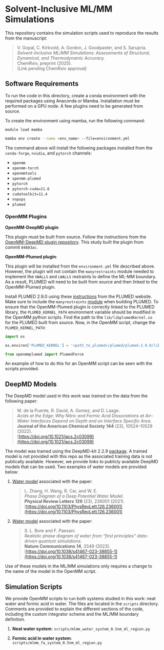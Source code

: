# Solvent-Inclusive ML/MM Simulations

This repository contains the simulation scripts used to reproduce the results from the manuscript:

> V. Gopal, C. Kirkvold, A. Gordon, J. Goodpaster, and S. Sarupria.  
*Solvent-Inclusive ML/MM Simulations: Assessments of Structural, Dynamical, and Thermodynamic Accuracy.*  
ChemRxiv, preprint (2025).  
[Link pending ChemRxiv approval]

## Software Requirements

To run the code in this directory, create a conda environment with the required packages using Anaconda or Mamba. Installation must be performed on a GPU node. A few plugins need to be generated from source.

To create the environment using mamba, run the following command:

```bash
module load mamba

mamba env create --name <env_name> --file=environment.yml
```

The command above will install the following packages installed from the `conda-forge`, `nvidia`, and `pytorch` channels:

- `openmm`
- `openmm-torch`
- `openmmtools`
- `openmm-plumed`
- `pytorch`
- `pytorch-cuda=11.6`
- `cudatoolkit=11.4`
- `nnpops`
- `plumed`

### OpenMM Plugins

**OpenMM-DeepMD plugin**:

This plugin must be built from source. Follow the instructions from the [OpenMM-DeepMD plugin repository](https://github.com/JingHuangLab/openmm_deepmd_plugin). This study built the plugin from commit `04603ac`.

**OpenMM-Plumed plugin**:

This plugin will be installed from the `environment.yml` file described above. However, the plugin will not contain the `manyrestraints` module needed to implement the `UWALLS` and `LWALLS` restraints to define the ML-MM boundary. As a result, PLUMED will need to be built from source and then linked to the OpenMM-Plumed plugin. 

Install PLUMED 2.9.0 using these [instructions](https://www.plumed.org/doc-v2.9/user-doc/html/_installation.html) from the PLUMED website. Make sure to include the `manyrestraints` [module](https://www.plumed.org/doc-v2.9/user-doc/html/mymodules.html) when building PLUMED. To ensure that the OpenMM-Plumed plugin is correctly linked to the PLUMED library, the `PLUMED_KERNEL_PATH` environment variable should be modified in the OpenMM python scripts. Find the path to the `lib/libplumedKernel.so` for the PLUMED built from source. Now, in the OpenMM script, change the `PLUMED_KERNEL_PATH`: 

```python
import os

os.environ['PLUMED_KERNEL'] = '<path_to_plumed>/plumed/plumed-2.9.0/lib/libplumedKernel.so'

from openmmplumed import PlumedForce
```
An example of how to do this for an OpenMM script can be seen with the scripts provided.

## DeepMD Models

The DeepMD model used in this work was trained on the data from the following paper: 

>M. de la Puente, R. David, A. Gomez, and D. Laage.  
*Acids at the Edge: Why Nitric and Formic Acid Dissociations at Air–Water Interfaces Depend on Depth and on Interface Specific Area.*  
**Journal of the American Chemical Society** **144** (23), 10524–10529 (2022).  
[https://doi.org/10.1021/jacs.2c03099](https://doi.org/10.1021/jacs.2c03099)

The model was trained using the DeepMD-kit 2.2.9 [package](https://deepmd.readthedocs.io/en/latest/). A trained model is not provided with this repo as the associated training data is not publically available. However, we provide links to publicly available DeepMD models that can be used. Two examples of water models are provided below:

1. [Water model](https://github.com/deepmodeling/dpgen/discussions/699) associated with the paper:  
   >L. Zhang, H. Wang, R. Car, and W. E.  
*Phase Diagram of a Deep Potential Water Model.*  
**Physical Review Letters** **126** (23), 236001 (2021).  
[https://doi.org/10.1103/PhysRevLett.126.236001](https://doi.org/10.1103/PhysRevLett.126.236001)
2. [Water model](https://github.com/paesanilab/Data_Repository/tree/main/Quantum-phase-diagram-of-water/Deep_Neural_Network_Potential) associated with the paper:  
   >S. L. Bore and F. Paesani.  
*Realistic phase diagram of water from “first principles” data-driven quantum simulations.*  
**Nature Communications** **14**, 3349 (2023).  
[https://doi.org/10.1038/s41467-023-38855-1](https://doi.org/10.1038/s41467-023-38855-1)

Use of these models in the ML/MM simulations only requires a change to the name of the model in the OpenMM script.

## Simulation Scripts

We provide OpenMM scripts to run both systems studied in this work: neat water and formic acid in water. The files are located in the `scripts` directory. Comments are provided to explain the different sections of the code, including the custom integrator scheme and the ML/MM boundary definition. 

1. **Neat water system**: `scripts/mlmm_water_system_0.5nm_ml_region.py`

2. **Formic acid in water system**: `scripts/mlmm_fa_system_0.5nm_ml_region.py`